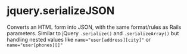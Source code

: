 jquery.serializeJSON
====================

Converts an HTML form into JSON, with the same format/rules as Rails parameters. Similar to jQuery `.serialize()` and `.serializeArray()` but handling nested values like `name="user[address][city]"` or `name="user[phones][]"`